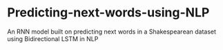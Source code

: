 # Predicting-next-words-using-NLP
An RNN model built on predicting next words in a Shakespearean dataset using Bidirectional LSTM in NLP
